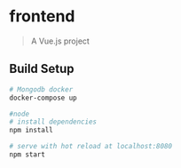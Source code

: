 # frontend

> A Vue.js project

## Build Setup

``` bash
# Mongodb docker
docker-compose up

#node
# install dependencies
npm install

# serve with hot reload at localhost:8080
npm start





